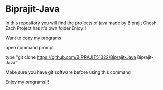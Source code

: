 # Biprajit-Java

In this repository you will find the projects of java made by Biprajit Ghosh. Each Project has it's own folder.Enjoy!!

Want to copy my programs

open command prompt 

type "git clone https://github.com/BIPRAJIT51322/Biprajit-Java Biprajit-Java"

Make sure you have git software before using this command

Enjoy my programs!!!
